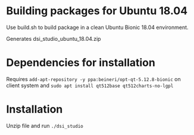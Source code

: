# Building packages for Ubuntu 18.04

Use build.sh to build package in a clean Ubuntu Bionic 18.04 environment.

Generates  dsi_studio_ubuntu_18.04.zip

# Dependencies for installation
Requires `add-apt-repository -y ppa:beineri/opt-qt-5.12.8-bionic` on client system
and `sudo apt install qt512base qt512charts-no-lgpl`

# Installation
Unzip file and run `./dsi_studio`